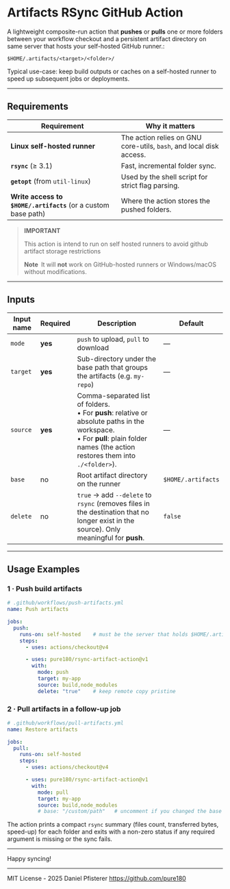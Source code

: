 # Artifacts RSync GitHub Action

A lightweight composite-run action that **pushes** or **pulls** one or more folders between your workflow checkout and a persistent artifact directory on same server that hosts your self-hosted GitHub runner.:

```
$HOME/.artifacts/<target>/<folder>/
```

Typical use-case: keep build outputs or caches on a self-hosted runner to speed up subsequent jobs or deployments.

---

## Requirements

| Requirement                                                   | Why it matters                                                      |
| ------------------------------------------------------------- | ------------------------------------------------------------------- |
| **Linux self-hosted runner**                                  | The action relies on GNU core-utils, `bash`, and local disk access. |
| **`rsync`** (≥ 3.1)                                           | Fast, incremental folder sync.                                      |
| **`getopt`** (from `util-linux`)                              | Used by the shell script for strict flag parsing.                   |
| **Write access to `$HOME/.artifacts`** (or a custom base path) | Where the action stores the pushed folders.                         |

> **IMPORTANT**
>
> This action is intend to run on self hosted runners to avoid github artifact storage restrictions
>
> **Note** It will **not** work on GitHub-hosted runners or Windows/macOS without modifications.


---

## Inputs

| Input name | Required | Description                                                                                                                                                                            | Default           |
| ---------- | -------- | -------------------------------------------------------------------------------------------------------------------------------------------------------------------------------------- | ----------------- |
| `mode`     | **yes**  | `push` to upload, `pull` to download                                                                                                                                                   | —                 |
| `target`   | **yes**  | Sub-directory under the base path that groups the artifacts (e.g. `my-repo`)                                                                                                           | —                 |
| `source`   | **yes**  | Comma-separated list of folders. <br>• For **push**: relative or absolute paths in the workspace. <br>• For **pull**: plain folder names (the action restores them into `./<folder>`). | —                 |
| `base`     | no       | Root artifact directory on the runner                                                                                                                                                  | `$HOME/.artifacts` |
| `delete`   | no       | `true` → add `--delete` to `rsync` (removes files in the destination that no longer exist in the source). Only meaningful for **push**.                                                | `false`           |

---

## Usage Examples

### 1 · Push build artifacts

```yaml
# .github/workflows/push-artifacts.yml
name: Push artifacts

jobs:
  push:
    runs-on: self-hosted    # must be the server that holds $HOME/.artifacts
    steps:
      - uses: actions/checkout@v4

      - uses: pure180/rsync-artifact-action@v1
        with:
          mode: push
          target: my-app
          source: build,node_modules
          delete: "true"    # keep remote copy pristine
```

### 2 · Pull artifacts in a follow-up job

```yaml
# .github/workflows/pull-artifacts.yml
name: Restore artifacts

jobs:
  pull:
    runs-on: self-hosted
    steps:
      - uses: actions/checkout@v4

      - uses: pure180/rsync-artifact-action@v1
        with:
          mode: pull
          target: my-app
          source: build,node_modules
          # base: "/custom/path"   # uncomment if you changed the base dir
```

The action prints a compact `rsync` summary (files count, transferred bytes, speed-up) for each folder and exits with a non-zero status if any required argument is missing or the sync fails.

---

Happy syncing!

---

MIT License - 2025 Daniel Pfisterer <https://github.com/pure180>